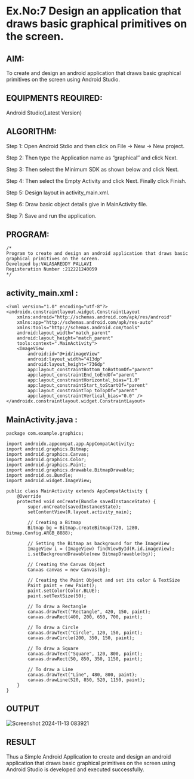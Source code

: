 
# Ex.No:7 Design an application that draws basic graphical primitives on the screen.


## AIM:

To create and design an android application that draws basic graphical primitives on the screen using Android Studio.

## EQUIPMENTS REQUIRED:

Android Studio(Latest Version)

## ALGORITHM:

Step 1: Open Android Stdio and then click on File -> New -> New project.

Step 2: Then type the Application name as “graphical″ and click Next. 

Step 3: Then select the Minimum SDK as shown below and click Next.

Step 4: Then select the Empty Activity and click Next. Finally click Finish.

Step 5: Design layout in activity_main.xml.

Step 6: Draw basic object details give in MainActivity file.

Step 7: Save and run the application.

## PROGRAM:
```
/*
Program to create and design an android application that draws basic graphical primitives on the screen.
Developed by:VALASAREDDY PALLAVI
Registeration Number :212221240059
*/
```
## activity_main.xml :
~~~
<?xml version="1.0" encoding="utf-8"?>
<androidx.constraintlayout.widget.ConstraintLayout
    xmlns:android="http://schemas.android.com/apk/res/android"
    xmlns:app="http://schemas.android.com/apk/res-auto"
    xmlns:tools="http://schemas.android.com/tools"
    android:layout_width="match_parent"
    android:layout_height="match_parent"
    tools:context=".MainActivity">
    <ImageView
        android:id="@+id/imageView"
        android:layout_width="413dp"
        android:layout_height="736dp"
        app:layout_constraintBottom_toBottomOf="parent"
        app:layout_constraintEnd_toEndOf="parent"
        app:layout_constraintHorizontal_bias="1.0"
        app:layout_constraintStart_toStartOf="parent"
        app:layout_constraintTop_toTopOf="parent"
        app:layout_constraintVertical_bias="0.0" />
</androidx.constraintlayout.widget.ConstraintLayout>
~~~
## MainActivity.java :
~~~
package com.example.graphics;

import androidx.appcompat.app.AppCompatActivity;
import android.graphics.Bitmap;
import android.graphics.Canvas;
import android.graphics.Color;
import android.graphics.Paint;
import android.graphics.drawable.BitmapDrawable;
import android.os.Bundle;
import android.widget.ImageView;

public class MainActivity extends AppCompatActivity {
    @Override
    protected void onCreate(Bundle savedInstanceState) {
        super.onCreate(savedInstanceState);
        setContentView(R.layout.activity_main);

        // Creating a Bitmap
        Bitmap bg = Bitmap.createBitmap(720, 1280, Bitmap.Config.ARGB_8888);

        // Setting the Bitmap as background for the ImageView
        ImageView i = (ImageView) findViewById(R.id.imageView);
        i.setBackgroundDrawable(new BitmapDrawable(bg));

        // Creating the Canvas Object
        Canvas canvas = new Canvas(bg);

        // Creating the Paint Object and set its color & TextSize
        Paint paint = new Paint();
        paint.setColor(Color.BLUE);
        paint.setTextSize(50);

        // To draw a Rectangle
        canvas.drawText("Rectangle", 420, 150, paint);
        canvas.drawRect(400, 200, 650, 700, paint);

        // To draw a Circle
        canvas.drawText("Circle", 120, 150, paint);
        canvas.drawCircle(200, 350, 150, paint);

        // To draw a Square
        canvas.drawText("Square", 120, 800, paint);
        canvas.drawRect(50, 850, 350, 1150, paint);

        // To draw a Line
        canvas.drawText("Line", 480, 800, paint);
        canvas.drawLine(520, 850, 520, 1150, paint);
    }
}
~~~
## OUTPUT
![Screenshot 2024-11-13 083921](https://github.com/user-attachments/assets/d81ac004-4a26-414e-b776-d58f7897d363)

## RESULT
Thus a Simple Android Application to create and design an android application that draws basic graphical primitives on the screen using Android Studio is developed and executed successfully.
